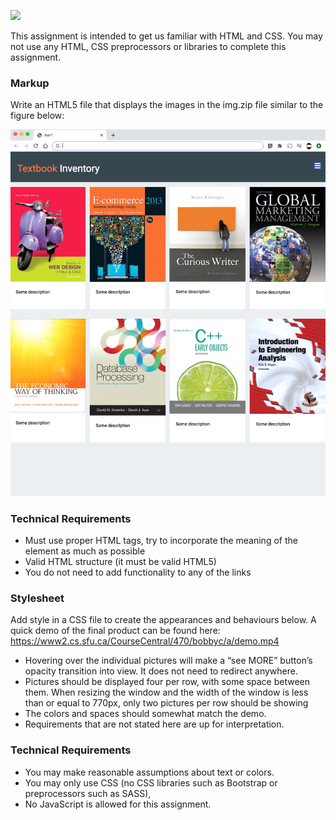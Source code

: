 ![](a1.gif)

This assignment is intended to get us familiar with HTML and CSS. You may not use any HTML, CSS preprocessors or libraries to complete this assignment.

### Markup

Write an HTML5 file that displays the images in the img.zip file similar to the figure below:

![](sample.png)

### Technical Requirements

- Must use proper HTML tags, try to incorporate the meaning of the element as much as possible
- Valid HTML structure (it must be valid HTML5)
- You do not need to add functionality to any of the links

### Stylesheet

Add style in a CSS file to create the appearances and behaviours below. A quick demo of the final product can be found here: https://www2.cs.sfu.ca/CourseCentral/470/bobbyc/a/demo.mp4

- Hovering over the individual pictures will make a “see MORE” button’s opacity transition into view. It does not need to redirect anywhere.
- Pictures should be displayed four per row, with some space between them. When resizing the window and the width of the window is less than or equal to 770px, only two pictures per row should be showing
- The colors and spaces should somewhat match the demo.
- Requirements that are not stated here are up for interpretation.

### Technical Requirements

- You may make reasonable assumptions about text or colors.
- You may only use CSS (no CSS libraries such as Bootstrap or preprocessors such as SASS),
- No JavaScript is allowed for this assignment.
